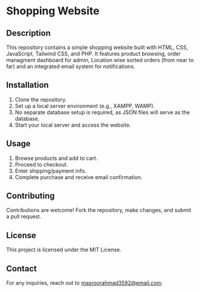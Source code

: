 # Shopping Website

## Description

This repository contains a simple shopping website built with HTML, CSS, JavaScript, Tailwind CSS, and PHP. It features product browsing, order managment dashboard for admin, Location wise sorted orders (from near to far) and an integrated email system for notifications.

## Installation

1. Clone the repository.
2. Set up a local server environment (e.g., XAMPP, WAMP).
3. No separate database setup is required, as JSON files will serve as the database.
4. Start your local server and access the website.

## Usage

1. Browse products and add to cart.
2. Proceed to checkout.
3. Enter shipping/payment info.
4. Complete purchase and receive email confirmation.

## Contributing

Contributions are welcome! Fork the repository, make changes, and submit a pull request.

## License

This project is licensed under the MIT License.

## Contact

For any inquiries, reach out to [masroorahmad3592@email.com](mailto:masroorahmad3592@email.com).
